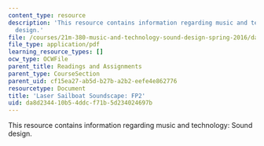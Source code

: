 ```yaml
---
content_type: resource
description: 'This resource contains information regarding music and technology: Sound
  design.'
file: /courses/21m-380-music-and-technology-sound-design-spring-2016/da8d234410b54ddcf71b5d234024697b_MIT21M_380S16_assn_fp2sail.pdf
file_type: application/pdf
learning_resource_types: []
ocw_type: OCWFile
parent_title: Readings and Assignments
parent_type: CourseSection
parent_uid: cf15ea27-ab5d-b27b-a2b2-eefe4e862776
resourcetype: Document
title: 'Laser Sailboat Soundscape: FP2'
uid: da8d2344-10b5-4ddc-f71b-5d234024697b
---
```

This resource contains information regarding music and technology: Sound design.

